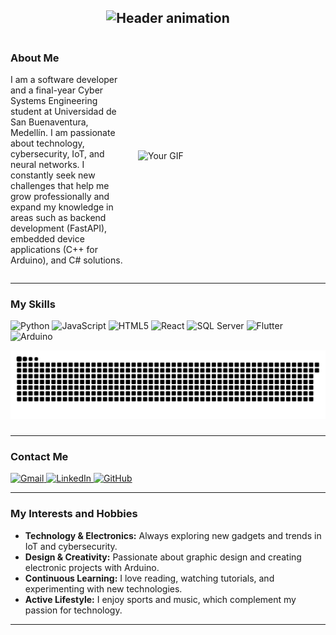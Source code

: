 <h2 align="center">
  <img src="https://readme-typing-svg.demolab.com?font=Fira+Code&weight=600&size=22&duration=4000&pause=1000&color=38BDF8&center=true&vCenter=true&width=600&lines=Hi!👋+I'm+Juan+Esteban+Arenilla+Buendia&repeat=0" alt="Header animation" />
</h2>

<!-- Contenedor con display flex para alinear el texto y el GIF -->
<div style="display: flex; align-items: center; justify-content: flex-start;">
  <!-- Texto About Me -->
  <div style="margin-right: 20px; flex: 1;">
    <h3>About Me</h3>
    <p>I am a software developer and a final-year Cyber Systems Engineering student at Universidad de San Buenaventura, Medellín. I am passionate about technology, cybersecurity, IoT, and neural networks. I constantly seek new challenges that help me grow professionally and expand my knowledge in areas such as backend development (FastAPI), embedded device applications (C++ for Arduino), and C# solutions.</p>
  </div>

  <!-- GIF -->
  <img src="https://media.giphy.com/media/ICOgUNjpvO0PC/giphy.gif" alt="Your GIF" width="300" />
</div>


---
### My Skills
<div align="left">
    <!-- Python -->
    <img src="https://img.shields.io/static/v1?message=Python&logo=python&label=&color=3776AB&logoColor=white&labelColor=&style=for-the-badge" height="35" alt="Python" />
    <!-- JavaScript -->
    <img src="https://img.shields.io/static/v1?message=JavaScript&logo=javascript&label=&color=F7DF1E&logoColor=black&labelColor=&style=for-the-badge" height="35" alt="JavaScript" />
    <!-- HTML5 -->
    <img src="https://img.shields.io/static/v1?message=HTML5&logo=html5&label=&color=E34F26&logoColor=white&labelColor=&style=for-the-badge" height="35" alt="HTML5" />
    <!-- React -->
    <img src="https://img.shields.io/static/v1?message=React&logo=react&label=&color=61DAFB&logoColor=black&labelColor=&style=for-the-badge" height="35" alt="React" />
    <!-- SQL Server -->
    <img src="https://img.shields.io/static/v1?message=SQL+Server&logo=microsoft-sql-server&label=&color=CC2927&logoColor=white&labelColor=&style=for-the-badge" height="35" alt="SQL Server" />
    <!-- Flutter -->
    <img src="https://img.shields.io/static/v1?message=Flutter&logo=flutter&label=&color=02569B&logoColor=white&labelColor=&style=for-the-badge" height="35" alt="Flutter" />
    <!-- Arduino -->
    <img src="https://img.shields.io/static/v1?message=Arduino&logo=arduino&label=&color=00979D&logoColor=white&labelColor=&style=for-the-badge" height="35" alt="Arduino" />
</div>


<!-- snake -->
<!-- <h2 align="center">🐍 My GitHub Contributions 🐍</h2> -->

<p align="center">
    <img src="https://raw.githubusercontent.com/Louselook/Louselook/output/github-snake-dark.svg" alt="Snake animation" />
<!--     <img src="https://raw.githubusercontent.com/Louselook/Louselook/output/github-snake.svg" alt="Snake animation" /> -->
</p>
 

###

---
### Contact Me
<div align="left">
  <a href="mailto:juanes.arenilla@gmail.com">
    <img src="https://img.shields.io/static/v1?message=Gmail&logo=gmail&label=&color=D14836&logoColor=white&style=for-the-badge" height="35" alt="Gmail" />
  </a>
  <a href="https://www.linkedin.com/in/juanes-arenilla-514a84265">
    <img src="https://img.shields.io/static/v1?message=LinkedIn&logo=linkedin&label=&color=0077B5&logoColor=white&style=for-the-badge" height="35" alt="LinkedIn" />
  </a>
  <a href="https://github.com/Louselook">
    <img src="https://img.shields.io/static/v1?message=GitHub&logo=github&label=&color=181717&logoColor=white&style=for-the-badge" height="35" alt="GitHub" />
  </a>
</div>

---
### My Interests and Hobbies

- **Technology & Electronics:** Always exploring new gadgets and trends in IoT and cybersecurity.
- **Design & Creativity:** Passionate about graphic design and creating electronic projects with Arduino.
- **Continuous Learning:** I love reading, watching tutorials, and experimenting with new technologies.
- **Active Lifestyle:** I enjoy sports and music, which complement my passion for technology.

---
